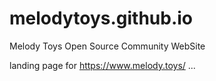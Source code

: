 # melodytoys.github.io
Melody Toys Open Source Community WebSite

landing page for https://www.melody.toys/ ...

